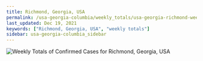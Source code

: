 ```yaml
---
title: Richmond, Georgia, USA
permalink: /usa-georgia-columbia/weekly_totals/usa-georgia-richmond-weekly_totals.html
last_updated: Dec 19, 2021
keywords: ["Richmond, Georgia, USA", "weekly totals"]
sidebar: usa-georgia-columbia_sidebar
---
```


![Weekly Totals of Confirmed Cases for Richmond, Georgia, USA](/covid_tracker/images/graphs/usa-georgia-richmond-weekly_totals_graph.png)

